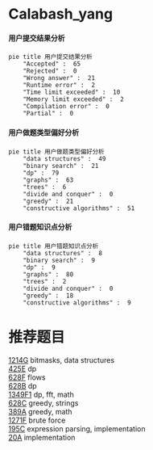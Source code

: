 # Calabash_yang

<!-- tabs:start -->



#### **用户提交结果分析**

```mermaid
pie title 用户提交结果分析
    "Accepted" :  65
    "Rejected" :  0
    "Wrong answer" :  21
    "Runtime error" :  2
    "Time limit exceeded" :  10
    "Memory limit exceeded" :  2
    "Compilation error" :  0
    "Partial" :  0
```

#### **用户做题类型偏好分析**

```mermaid
pie title 用户做题类型偏好分析
    "data structures" :  49
    "binary search" :  21
    "dp" :  79
    "graphs" :  63
    "trees" :  6
    "divide and conquer" :  0
    "greedy" :  21
    "constructive algorithms" :  51
```
#### **用户错题知识点分析**

```mermaid
pie title 用户错题知识点分析
    "data structures" :  8
    "binary search" :  9
    "dp" :  9
    "graphs" :  80
    "trees" :  2
    "divide and conquer" :  0
    "greedy" :  18
    "constructive algorithms" :  9
```



<!-- tabs:end -->
# 推荐题目
[1214G](https://codeforces.com/contest/1214/problem/G)		bitmasks,
                        data structures		  
[425E](https://codeforces.com/contest/425/problem/E)		dp		  
[628F](https://codeforces.com/contest/628/problem/F)		flows		  
[628B](https://codeforces.com/contest/628/problem/B)		dp		  
[1349F1](https://codeforces.com/contest/1349F/problem/1)		dp,
                        fft,
                        math		  
[628C](https://codeforces.com/contest/628/problem/C)		greedy,
                        strings		  
[389A](https://codeforces.com/contest/389/problem/A)		greedy,
                        math		  
[1271F](https://codeforces.com/contest/1271/problem/F)		brute force		  
[195C](https://codeforces.com/contest/195/problem/C)		expression parsing,
                        implementation		  
[20A](https://codeforces.com/contest/20/problem/A)		implementation		  
